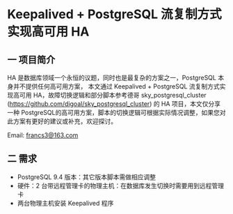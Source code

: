 ﻿Keepalived + PostgreSQL 流复制方式实现高可用 HA
====================

一 项目简介
---

  HA 是数据库领域一个永恒的议题，同时也是最复杂的方案之一，PostgreSQL 本身并不提供任何高可用方案， 本文通过 Keepalived + PostgreSQL 流复制方式实现高可用 HA，故障切换逻辑和部分脚本参考德哥 sky_postgresql_cluster (https://github.com/digoal/sky_postgresql_cluster) 的 HA 项目，本文仅分享一种 PostgreSQL的高可用方案，脚本的切换逻辑可根据实际情况调整，如果您对此方案有更好的建议或补充，欢迎探讨。
       
Email: francs3@163.com

二 需求
---

- PostgreSQL 9.4 版本：其它版本脚本需做相应调整
- 硬件：2 台带远程管理卡的物理主机：在数据库发生切换时需要用到远程管理卡
- 两台物理主机安装 Keepalived 程序
